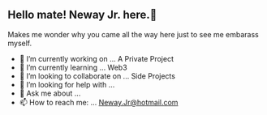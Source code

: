 ## Hello mate! Neway Jr. here.👋
Makes me wonder why you came all the way here just to see me embarass myself.

- 🔭 I’m currently working on ... A Private Project
- 🌱 I’m currently learning ... Web3
- 👯 I’m looking to collaborate on ... Side Projects
- 🤔 I’m looking for help with ...
- 💬 Ask me about ...
- 📫 How to reach me: ... Neway.Jr@hotmail.com
